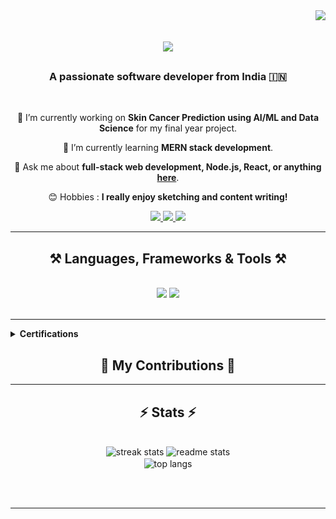 <img align="right" src="https://visitor-badge.laobi.icu/badge?page_id=shrutika-vetal.shrutika-vetal" />

<h1 align="center">
    <img src="https://readme-typing-svg.herokuapp.com/?font=Righteous&size=35&center=true&vCenter=true&width=500&height=70&duration=4000&lines=Hi+There!+👋;+I'm+Shrutika+Vetal!;" />
</h1>

<h3 align="center">A passionate software developer from India 🇮🇳</h3>

<br/>

<div align="center">
 
 🔭 I’m currently working on **Skin Cancer Prediction using AI/ML and Data Science** for my final year project.
 
 🌱 I’m currently learning **MERN stack development**.

💬 Ask me about **full-stack web development, Node.js, React, or anything [here](https://github.com/Shrutika006/Shrutika006/issues)**.

😊 Hobbies : **I really enjoy sketching and content writing!**

 </div>
 
<div align="center"> 
  <a href="mailto:shrutika.vetal06@gmail.com">
    <img src="https://img.shields.io/badge/Gmail-333333?style=for-the-badge&logo=gmail&logoColor=red" />
  </a>
  <a href="https://linkedin.com/in/shrutika-vetal-738492235" target="_blank">
    <img src="https://img.shields.io/badge/LinkedIn-0077B5?style=for-the-badge&logo=linkedin&logoColor=white" target="_blank" />
  </a>
  <a href="https://github.com/Shrutika006" target="_blank">
     <img src="https://img.shields.io/badge/GitHub-181717?style=for-the-badge&logo=github&logoColor=white" target="_blank" /> 
  </a>
</div>

<hr/>
 
<h2 align="center">⚒️ Languages, Frameworks & Tools ⚒️</h2>
<br/>
<div align="center">
    <img src="https://skillicons.dev/icons?i=react,bootstrap,html,css,vscode,github,git" />
    <img src="https://skillicons.dev/icons?i=nodejs,python,javascript,express,mongodb,c,java,mysql" /><br>
</div>

<br/>
<hr/>

<details>	
 <summary><b> Certifications</b></summary><br>
<div style='display:flex; align-items:center; gap: 10px;' align='center'>
<a href="https://api.badgr.io/public/assertions/70OJPmyXRgeWIpSamWYx4Q?identity__email=shrutika.vetal06%40gmail.com">
<img src="postman_shrutika.png" width="100px" height="100px" />
<a href="#">
</a>
</div>
</details>

<div align="center">
  <h2>🐍 My Contributions 🐍</h2>
<!--   ![snake gif](https://github.com/Shrutika006/Shrutika006/blob/output/github-contribution-grid-snake.gif) -->
</div>

<hr/>

<h2 align="center">⚡ Stats ⚡</h2>
<br>
<div align=center>
  <img width=390 src="https://github-readme-streak-stats-shrutika-vetal.vercel.app/?user=shrutika-vetal&count_private=true&theme=react&border_radius=10" alt="streak stats"/>
  <img width=390 src="https://github-readme-stats-shrutika-vetal.vercel.app/api?username=shrutika-vetal&count_private=true&show_icons=true&theme=react&rank_icon=github&border_radius=10" alt="readme stats" />
  <br/>
  <img width=325 align="center" src="https://github-readme-stats-shrutika-vetal.vercel.app/api/top-langs/?username=shrutika-vetal&hide=HTML&langs_count=8&layout=compact&theme=react&border_radius=10&size_weight=0.5&count_weight=0.5&exclude_repo=github-readme-stats" alt="top langs" />
</div>

<br/><br/>

<hr/>

<br/>
  
